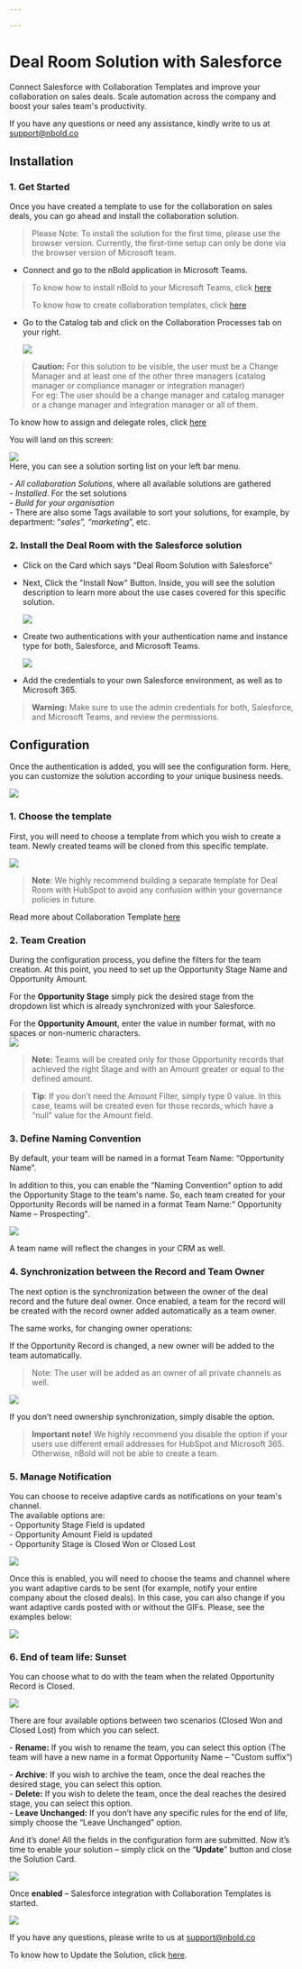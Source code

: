 ```yaml
---

---
```

# Deal Room Solution with Salesforce

Connect Salesforce with Collaboration Templates and improve your collaboration on sales deals. Scale automation across the company and boost your sales team's productivity.

If you have any questions or need any assistance, kindly write to us at [support@nbold.co](mailto:support@nbold.co)

## Installation

### 1. **Get Started**

Once you have created a template to use for the collaboration on sales deals, you can go ahead and install the collaboration solution.

> Please Note: To install the solution for the first time, please use the browser version.
> Currently, the first-time setup can only be done via the browser version of Microsoft team.

* Connect and go to the nBold application in Microsoft Teams.

> To know how to install nBold to your Microsoft Teams, click [here](/administrator-guide/Installation)
>
> To know how to create collaboration templates, click [here](/catalog-manager-guide/collaboration-templates/create-a-new-collaboration-template)

* Go to the Catalog tab and click on the Collaboration Processes tab on your right.

  ![](/media/screenshot-2022-11-07-at-15-52-01.png)

> **Caution:** For this solution to be visible, the user must be a Change Manager and at least one of the other three managers (catalog manager or compliance manager or integration manager)  
> For eg: The user should be a change manager and catalog manager or a change manager and integration manager or all of them.

To know how to assign and delegate roles, click [here](https://docs.nbold.co/administrator-guide/delegate-template-catalog-administration.html)

You will land on this screen:

![](/media/screenshot-2022-11-07-at-15-30-31.png)  
Here, you can see a solution sorting list on your left bar menu.

\- _All collaboration Solutions_, where all available solutions are gathered  
\- _Installed_. For the set solutions  
\- _Build for your organisation  
\-_ There are also some Tags available to sort your solutions, for example, by department: “_sales”, “marketing_”, etc.

### 2. **Install the Deal Room with the Salesforce solution**

* Click on the Card which says "Deal Room Solution with Salesforce"
* Next, Click the "Install Now" Button. Inside, you will see the solution description to learn more about the use cases covered for this specific solution.

  ![](/media/screenshot-2022-11-10-at-11-57-50.png)
* Create two authentications with your authentication name and instance type for both, Salesforce, and Microsoft Teams.

  ![](/media/screenshot-2022-11-10-at-12-00-17.png)
* Add the credentials to your own Salesforce environment, as well as to Microsoft 365.

> **Warning:** Make sure to use the admin credentials for both, Salesforce, and Microsoft Teams, and review the permissions.

## Configuration

Once the authentication is added, you will see the configuration form.
Here, you can customize the solution according to your unique business needs.

![](/media/screenshot-2022-11-10-at-12-20-31.png)

### 1. **Choose the template**

First, you will need to choose a template from which you wish to create a team.
Newly created teams will be cloned from this specific template.

![](/media/screenshot-2022-11-10-at-12-23-52.png)

> **Note**: We highly recommend building a separate template for Deal Room with HubSpot to avoid any confusion within your governance policies in future.

Read more about Collaboration Template [here](https://docs.nbold.co/collaboration-templates/create-a-new-collaboration-template.html#_1-create-a-team-that-will-be-the-original-team-for-the-template)

### 2. **Team Creation**

During the configuration process, you define the filters for the team creation. At this point, you need to set up the Opportunity Stage Name and Opportunity Amount.

For the **Opportunity Stage** simply pick the desired stage from the dropdown list which is already synchronized with your Salesforce.

For the **Opportunity Amount**, enter the value in number format, with no spaces or non-numeric characters.  
![](/media/screenshot-2022-11-10-at-12-31-39.png)

> **Note:** Teams will be created only for those Opportunity records that achieved the right Stage and with an Amount greater or equal to the defined amount.

> **Tip**: If you don’t need the Amount Filter, simply type 0 value. In this case, teams will be created even for those records, which have a “null” value for the Amount field.

### 3. **Define Naming Convention**

By default, your team will be named in a format Team Name: “Opportunity Name”.

In addition to this, you can enable the “Naming Convention” option to add the Opportunity Stage to the team's name. So, each team created for your Opportunity Records will be named in a format Team Name:” Opportunity Name – Prospecting".

![](/media/screenshot-2022-11-10-at-12-39-44.png)

A team name will reflect the changes in your CRM as well.

### 4. **Synchronization between the Record and Team Owner**

The next option is the synchronization between the owner of the deal record and the future deal owner.
Once enabled, a team for the record will be created with the record owner added automatically as a team owner.

The same works, for changing owner operations:

If the Opportunity Record is changed, a new owner will be added to the team automatically.

> Note: The user will be added as an owner of all private channels as well.

![](/media/screenshot-2022-11-10-at-12-44-13.png)

If you don’t need ownership synchronization, simply disable the option.

> **Important note!** We highly recommend you disable the option if your users use different email addresses for HubSpot and Microsoft 365. Otherwise, nBold will not be able to create a team.

### 5. **Manage Notification**

You can choose to receive adaptive cards as notifications on your team's channel.  
The available options are:  
\- Opportunity Stage Field is updated  
\- Opportunity Amount Field is updated  
\- Opportunity Stage is Closed Won or Closed Lost

![](/media/screenshot-2022-11-14-at-13-26-32.png)

Once this is enabled, you will need to choose the teams and channel where you want adaptive cards to be sent (for example, notify your entire company about the closed deals). In this case, you can also change if you want adaptive cards posted with or without the GIFs. Please, see the examples below:

![](/media/screenshot-2022-11-14-at-14-20-01.png)

### 6. **End of team life: Sunset**

You can choose what to do with the team when the related Opportunity Record is Closed.

![](/media/screenshot-2022-11-10-at-13-01-14.png)

There are four available options between two scenarios (Closed Won and Closed Lost) from which you can select.

\- **Rename:** If you wish to rename the team, you can select this option (The team will have a new name in a format Opportunity Name – "Custom suffix”)

\- **Archive**: If you wish to archive the team, once the deal reaches the desired stage, you can select this option.  
\- **Delete:** If you wish to delete the team, once the deal reaches the desired stage, you can select this option.  
\- **Leave Unchanged:** If you don’t have any specific rules for the end of life, simply choose the “Leave Unchanged” option.

And it’s done! All the fields in the configuration form are submitted. Now it’s time to enable your solution – simply click on the “**Update**” button and close the Solution Card.

![](/media/screenshot-2022-11-10-at-13-03-36.png)

Once **enabled** – Salesforce integration with Collaboration Templates is started.

![](/media/screenshot-2022-11-10-at-13-07-28.png)

If you have any questions, please write to us at [support@nbold.co](mailto:support@nbold.co)

To know how to Update the Solution, click [here](/connected-apps/salesforce/Update-and-Uninstall-Salesforce-Solution).